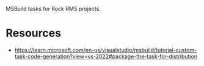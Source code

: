 MSBuild tasks for Rock RMS projects.

# Resources

* https://learn.microsoft.com/en-us/visualstudio/msbuild/tutorial-custom-task-code-generation?view=vs-2022#package-the-task-for-distribution
